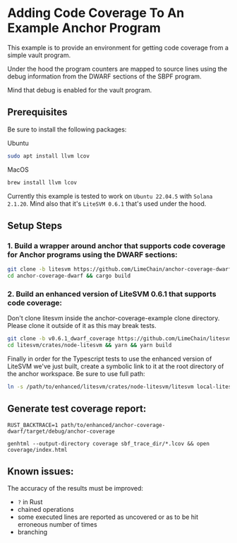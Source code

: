 # Adding Code Coverage To An Example Anchor Program

This example is to provide an environment for getting code coverage from a simple vault program.

Under the hood the program counters are mapped to source lines using the debug information from the DWARF sections of the SBPF program.

Mind that debug is enabled for the vault program.

## Prerequisites

Be sure to install the following packages:

Ubuntu

```bash
sudo apt install llvm lcov
```

MacOS

```bash
brew install llvm lcov
```

Currently this example is tested to work on `Ubuntu 22.04.5` with `Solana 2.1.20`. Mind also that it's `LiteSVM 0.6.1` that's used under the hood.

## Setup Steps

### 1. Build a wrapper around anchor that supports code coverage for Anchor programs using the DWARF sections:

```bash
git clone -b litesvm https://github.com/LimeChain/anchor-coverage-dwarf.git
cd anchor-coverage-dwarf && cargo build
```

### 2. Build an enhanced version of LiteSVM 0.6.1 that supports code coverage:

Don't clone litesvm inside the anchor-coverage-example clone directory. Please clone it outside of it as this may break tests.

```bash
git clone -b v0.6.1_dwarf_coverage https://github.com/LimeChain/litesvm
cd litesvm/crates/node-litesvm && yarn && yarn build
```

Finally in order for the Typescript tests to use the enhanced version of LiteSVM we've just built,
create a symbolic link to it at the root directory of the anchor workspace. Be sure to use full path:

```bash
ln -s /path/to/enhanced/litesvm/crates/node-litesvm/litesvm local-litesvm
```

## Generate test coverage report:

`RUST_BACKTRACE=1 path/to/enhanced/anchor-coverage-dwarf/target/debug/anchor-coverage`

`genhtml --output-directory coverage sbf_trace_dir/*.lcov && open coverage/index.html`

## Known issues:

The accuracy of the results must be improved:

- `?` in Rust
- chained operations
- some executed lines are reported as uncovered or as to be hit erroneous number of times
- branching
